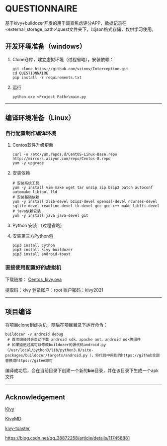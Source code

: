 # QUESTIONNAIRE

基于kivy+buildozer开发的用于调查焦虑评分APP，数据记录在<external_storage_path>\quest文件夹下，以json格式存储，仅供学习使用。

## 开发环境准备（windows）

1. Clone仓库，建立虚拟环境（过程省略），安装依赖：

    ```
    git clone https://github.com/vzionv/Interception.git
    cd QUESTIONNAIRE
    pip install -r requirements.txt
    ```

2. 运行

    ```
    python.exe <Project Path>\main.py 
    ```


------

## 编译环境准备（Linux）

### 自行配置制作编译环境

1. Centos软件升级更新

    ```
    curl -o /etc/yum.repos.d/CentOS-Linux-Base.repo http://mirrors.aliyun.com/repo/Centos-8.repo
    yum -y upgrade
    ```
    
2. 安装依赖

    ```
    # 安装系统工具
    yum -y install vim make wget tar unzip zip bzip2 patch autoconf automake libtool lld
    # 安装基础依赖
    yum -y install zlib-devel bzip2-devel openssl-devel ncurses-devel sqlite-devel readline-devel tk-devel gcc gcc-c++ make libffi-devel
    # java依赖安装
    yum -y install java java-devel git 
    ```

3. Python 安装 （过程省略）

4. 安装第三方Python包

    ```
    pip3 install cython
    pip3 install kivy buildozer
    pip3 install android-toast
    ```

    

### 直接使用配置好的虚拟机

下载链接： [Centos_kivy.ova](https://pan.baidu.com/s/19tqiAGFdEQhc0uyn-74urA)

提取码：kivy
登录账户：root
账户密码：kivy2021

------

## 项目编译

将项目clone到虚拟机，随后在项目目录下运行命令：

```shell
buildozer -v android debug
 # 首次编译时会自动下载 android sdk、apache ant、android ndk等组件
 # 如果延迟过高可以修改buildozer的源代码android.py（/usr/local/python3/lib/python3.8/site-packages/buildozer/targets/android.py ），将代码中用到的https://github全部替换成https://gitee即可
```

编译成功后，会在当前目录下创建一个新的**bin**目录，并在该目录下生成一个apk文件

------

## Acknowledgement

[Kivy](https://github.com/kivy/kivy)

[KivyMD](https://github.com/kivymd/KivyMD)

[kivy-toaster](https://github.com/knappador/kivy-toaster)

https://blog.csdn.net/qq_38872258/article/details/117458881



